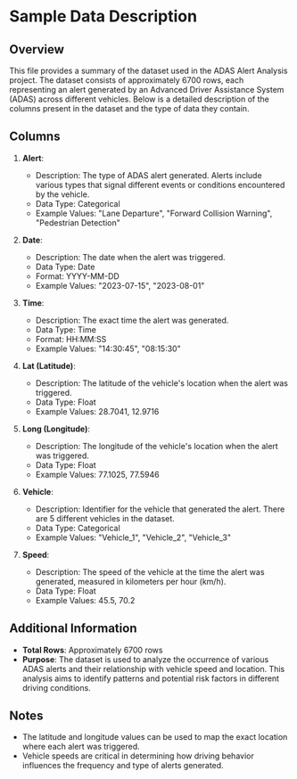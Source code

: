 # Sample Data Description

## Overview
This file provides a summary of the dataset used in the ADAS Alert Analysis project. The dataset consists of approximately 6700 rows, each representing an alert generated by an Advanced Driver Assistance System (ADAS) across different vehicles. Below is a detailed description of the columns present in the dataset and the type of data they contain.

## Columns

1. **Alert**:
   - Description: The type of ADAS alert generated. Alerts include various types that signal different events or conditions encountered by the vehicle.
   - Data Type: Categorical
   - Example Values: "Lane Departure", "Forward Collision Warning", "Pedestrian Detection"

2. **Date**:
   - Description: The date when the alert was triggered.
   - Data Type: Date
   - Format: YYYY-MM-DD
   - Example Values: "2023-07-15", "2023-08-01"

3. **Time**:
   - Description: The exact time the alert was generated.
   - Data Type: Time
   - Format: HH:MM:SS
   - Example Values: "14:30:45", "08:15:30"

4. **Lat (Latitude)**:
   - Description: The latitude of the vehicle's location when the alert was triggered.
   - Data Type: Float
   - Example Values: 28.7041, 12.9716

5. **Long (Longitude)**:
   - Description: The longitude of the vehicle's location when the alert was triggered.
   - Data Type: Float
   - Example Values: 77.1025, 77.5946

6. **Vehicle**:
   - Description: Identifier for the vehicle that generated the alert. There are 5 different vehicles in the dataset.
   - Data Type: Categorical
   - Example Values: "Vehicle_1", "Vehicle_2", "Vehicle_3"

7. **Speed**:
   - Description: The speed of the vehicle at the time the alert was generated, measured in kilometers per hour (km/h).
   - Data Type: Float
   - Example Values: 45.5, 70.2

## Additional Information
- **Total Rows**: Approximately 6700 rows
- **Purpose**: The dataset is used to analyze the occurrence of various ADAS alerts and their relationship with vehicle speed and location. This analysis aims to identify patterns and potential risk factors in different driving conditions.

## Notes
- The latitude and longitude values can be used to map the exact location where each alert was triggered.
- Vehicle speeds are critical in determining how driving behavior influences the frequency and type of alerts generated.

